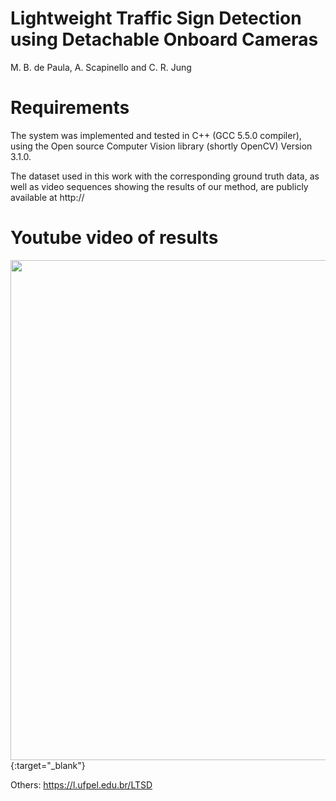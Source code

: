 # Lightweight Traffic Sign Detection using Detachable Onboard Cameras
M. B. de Paula, A. Scapinello and C. R. Jung

# Requirements
The system was implemented and tested in C++ (GCC 5.5.0 compiler), using the Open source Computer Vision library (shortly OpenCV) Version 3.1.0.

The dataset used in this work with the corresponding ground truth data, as well as video sequences showing the results of our method, are publicly available at http:// 

# Youtube video of results
[//]: #![snap_img_5169_1920x1080](https://user-images.githubusercontent.com/11092747/167136861-a6a4e94f-df88-4180-b009-8a137969db18.png)(https://youtu.be/Z2Htxab2mFw)

[<img src="https://user-images.githubusercontent.com/11092747/167136861-a6a4e94f-df88-4180-b009-8a137969db18.png" width="800">](https://youtu.be/Z2Htxab2mFw){:target="_blank"}

Others: https://l.ufpel.edu.br/LTSD
